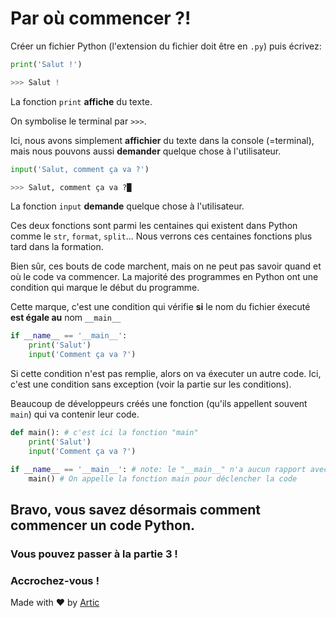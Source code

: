 # Par où commencer ?!

Créer un fichier Python (l'extension du fichier doit être en `.py`) puis écrivez:
```python
print('Salut !')

>>> Salut !
```

La fonction `print` **affiche** du texte.

On symbolise le terminal par `>>>`.

Ici, nous avons simplement **affichier** du texte dans la console (=terminal), mais nous pouvons aussi **demander** quelque chose à l'utilisateur.

```python
input('Salut, comment ça va ?')

>>> Salut, comment ça va ?█
```

La fonction `input` **demande** quelque chose à l'utilisateur.

Ces deux fonctions sont parmi les centaines qui existent dans Python comme le `str`, `format`, `split`...
Nous verrons ces centaines fonctions plus tard dans la formation.

Bien sûr, ces bouts de code marchent, mais on ne peut pas savoir quand et où le code va commencer.
La majorité des programmes en Python ont une condition qui marque le début du programme.

Cette marque, c'est une condition qui vérifie **si** le nom du fichier éxecuté **est égale au** nom `__main__`
```python
if __name__ == '__main__':
    print('Salut')
    input('Comment ça va ?')
```

Si cette condition n'est pas remplie, alors on va éxecuter un autre code.
Ici, c'est une condition sans exception (voir la partie sur les conditions).

Beaucoup de développeurs créés une fonction (qu'ils appellent souvent `main`) qui va contenir leur code.
```python
def main(): # c'est ici la fonction "main"
    print('Salut')
    input('Comment ça va ?')

if __name__ == '__main__': # note: le "__main__" n'a aucun rapport avec la fonction "main"
    main() # On appelle la fonction main pour déclencher la code
```

## Bravo, vous savez désormais comment commencer un code Python.
### Vous pouvez passer à la partie 3 !
### Accrochez-vous !

Made with ❤️ by [Artic](https://discord.com/users/855783629047988274)
